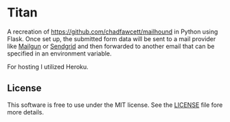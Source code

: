 # Titan

A recreation of https://github.com/chadfawcett/mailhound in Python using Flask. Once set up, the submitted form data will be sent to a mail provider like [Mailgun](https://mailgun.com) or [Sendgrid](https://sendgrid.com) and then forwarded to another email that can be specified in an environment variable.

For hosting I utilized Heroku.

## License

This software is free to use under the MIT license. See the [LICENSE][] file fore more details.

[License]: https://github.com/darkhobbo/Titan/blob/master/LICENSE
